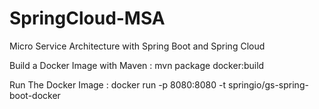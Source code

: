 # SpringCloud-MSA
Micro Service Architecture with Spring Boot and Spring Cloud

Build a Docker Image with Maven :
mvn package docker:build

Run The Docker Image :
docker run -p 8080:8080 -t springio/gs-spring-boot-docker
